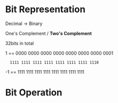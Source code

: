<extoc></extoc>

# Bit Representation

Decimal -> Binary

One's Complement / **Two's Complement**

32bits in total

 1 == 0000 0000 0000 0000 0000 0000 0000 0001
                       
      1111 1111 1111 1111 1111 1111 1111 1110
-1 == 1111 1111 1111 1111 1111 1111 1111 1111

# Bit Operation